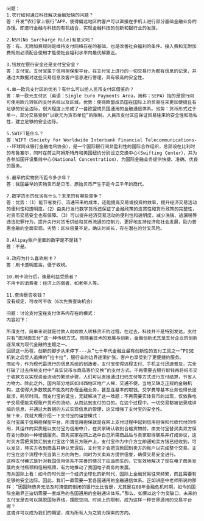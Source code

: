     问题：
    1.农行如何通过科技解决金融短缺的问题？
    答：开发“农行掌上银行”APP，使得偏远地区的客户可以直接在手机上进行部分基础金融业务的办理。即进行金融与科技的有机结合，实现金融科技的创新和银行业的发展。
    
    2.NSR(No Surcharge Rule)有意义吗？
    答：有。无附加费规则是维持支付网络存在的基础，也是改善社会福利的条件。接入费和无附加费规则必须配合使用才能使社会福利水平向最优解靠近。
   
    3.钱放在银行安全还是支付宝安全？
    答：支付宝。支付宝属于信用担保型平台，在支付宝上进行的一切交易行为都有信息的记录，并通过大数据对这些交易信息及客户信息进行管理，具有极高的安全性。
    
    4.单一欧元支付区的优劣？有什么可以给人民币支付区借鉴的？
    答：单一欧元支付区（英语：Single Euro Payments Area，简称：SEPA）指的是银行间可使用欧元转账的支付系统以及区域。优势：使得欧盟成员国在国际上的贸易往来更加便捷且有足够的安全边际，很大程度上形成了一套欧盟成员国通用的金融通信体系。劣势：货币形式过于单一，部分交易受到“以欧元为货币单位”的限制。人民币支付区应保证贸易往来的安全性和隐私性，建立足够的安全边际。
    
    5.SWIFT是什么？
    答：WIFT（Society for Worldwide Interbank Financial Telecommunications---环球同业银行金融电讯协会），是一个国际银行间非盈利性的国际合作组织，总部设在比利时的布鲁塞尔，同时在荷兰阿姆斯特丹和美国纽约分别设立交换中心(Swifting Center），并为各参加国开设集线中心(National Concentration），为国际金融业务提供快捷、准确、优良的服务。
    
    6.最早的实物货币距今多少年？
    答：我国最早的实物货币是贝币，原始贝币产生于距今三千年的商代。
    
    7.数字货币的优劣有什么？未来的有哪些竞争？
    答：优势：（1）能节省发行、流通带来的成本，还能提高交易或投资的效率，提升经济交易活动的便利性和透明度。（2）由央行发行数字货币还保证了金融政策的连贯性和货币政策的完整性，对货币交易安全也有保障。（3）可以提升经济交易活动的便利性和透明度，减少洗钱、逃漏税等违法犯罪行为，提升央行对货币供给和货币流通的控制力，更好地支持经济和社会发展，助力普惠金融的全面实现。劣势：区块容量不足，确认时间长，存在潜在的分叉风险。
    
    8.Alipay账户里面的数字是不是钱？
    答：不是。
    
    9.政府为什么喜欢刷卡？
    答：刷卡透明度高，便于收税。
    
    10.刷卡流行后，谁是利益受损者？
    不用卡的消费者：经济上的弱者，如老年人等。
    
    11.查询是否收钱？
    没有规定，可收可不收（6次免费查询机会）
 
    问题：讨论支付宝在支付体系内存在的模式：
    内容如下：
    
    所谓支付，简单来说就是付款人向收款人转移货币的过程。在过去，科技并不是特别发达，支付只有“面对面支付”这一种传统方式。而随着技术的发展与创新，金融创新尤其是支付企业的创新逐渐成为现代金融的主题之一。
    回顾这一历程，创新的脚步从未停下---从”七十年代金融业最有创新性的支付工具之一“POSE机到之后受人追捧的”拉卡拉“，银行业的边界逐渐扩张，客户也享受到了更便捷的服务。
    而如今，作为现代最流行的信息系统的创造者，支付宝使得远程支付、手机支付迅速普及，完全打破了过去传统支付中“真实货币与商品等价交换”的支付方式。不再需要去银行取钱再将纸币交于收款方以实现资金流动的繁琐步骤，人们可以直接通过扫码支付等方式进行支付结算，节省人力物力。除此之外，国内部分地区如川西地区地广人稀，交通不便，当地又缺乏正规的金融机构，这使得大多数牧民不能及时办理金融业务，甚至连基本的取钱、交学费等基本业务也得长途跋涉，耗尽时间。而支付宝的诞生，无疑解决了这一难题：不再需要实体货币的出现，仅依靠电子交易便能实现账户货币的流动，从而达到支付的目的。在这个过程中，一切交易都被记录成详细的信息，并通过大数据的方式实现信息的管理，这又增强了支付宝的安全性。
    接下来，我就大概介绍一下支付宝的运营模式：
    支付宝属于信用担保型平台，所谓信用担保就是在网上支付过程中起到信用担保和代收代付的作用，其运作的实质是以支付宝为信用中介，在买家确认收到合格货物前，由支付宝替买卖双方保存支付款的一种增值服务。首先买家在网上选中自己所需商品后与卖家取得联系并打成协议，这时买方需把货款汇到支付宝这个第三方账户上，支付宝作为中介方立即通知卖方钱已经收到，可以发货，待买方收到商品并确认无误后，支付宝才会把货款回到卖方的账户以完成整个交易。支付宝在这个流程中充当第三方的角色，同时为买卖双方提供信誉，确保交易安全进行。
    这种支付模式是针对我国信用体系不完善的情况下应运而生的，它有效地解决了现在电子商务发展的支付瓶颈和信用瓶颈，有力地推动了我国电子商务的发展。
    而从国际上看：如今的时代是一个经济全球化的新时代，国际上金融贸易往来频繁，而且需要有足够的安全边际。因此，我们一直需要一套各国通用的金融通信体系。正如讲座中老师所说的那样：“因国际债务无法及时清偿而倒闭的银行比比皆是，尤其是在08年金融危机时期，如今的国际金融界正迫切需要一套成熟的各国通用的金融通讯体系。”那么，如果以这个为突破口，未来的支付宝是否可以跳脱国际界线，摆脱空间、时间上的限制，成为这样一种世界通用的交易平台呢？
    这或许可以成为我们的期望，成为所有人为之努力探索的方向。